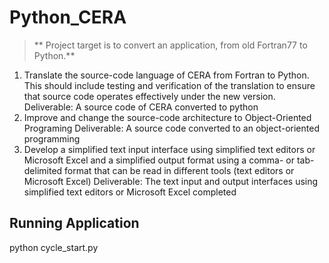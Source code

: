 # Python_CERA
> ** Project target is to convert an application, from old Fortran77 to Python.**

1. Translate the source-code language of CERA from Fortran to Python. This should include testing and verification of the translation to ensure that source code operates effectively under the new version.
Deliverable: A source code of CERA converted to python 
2. Improve and change the source-code architecture to Object-Oriented Programing
Deliverable: A source code converted to an object-oriented programming
3. Develop a simplified text input interface using simplified text editors or Microsoft Excel and a simplified output format using a comma- or tab-delimited format that can be read in
different tools (text editors or Microsoft Excel)
Deliverable: The text input and output interfaces using simplified text editors or Microsoft Excel completed
 
## Running Application
python cycle_start.py